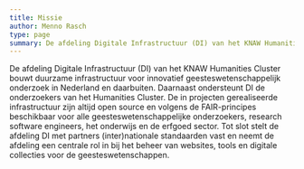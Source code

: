 ```yaml
---
title: Missie
author: Menno Rasch
type: page
summary: De afdeling Digitale Infrastructuur (DI) van het KNAW Humanities Cluster bouwt duurzame infrastructuur voor innovatief geesteswetenschappelijk onderzoek in Nederland en daarbuiten. 
---
```

De afdeling Digitale Infrastructuur (DI) van het KNAW Humanities Cluster bouwt duurzame infrastructuur voor innovatief geesteswetenschappelijk onderzoek in Nederland en daarbuiten. Daarnaast ondersteunt DI de onderzoekers van het Humanities Cluster. De in projecten gerealiseerde infrastructuur zijn altijd open source en volgens de FAIR-principes beschikbaar voor alle geesteswetenschappelijke onderzoekers, research software engineers, het onderwijs en de erfgoed sector. Tot slot stelt de afdeling DI met partners (inter)nationale standaarden vast en neemt de afdeling een centrale rol in bij het beheer van websites, tools en digitale collecties voor de geesteswetenschappen.
